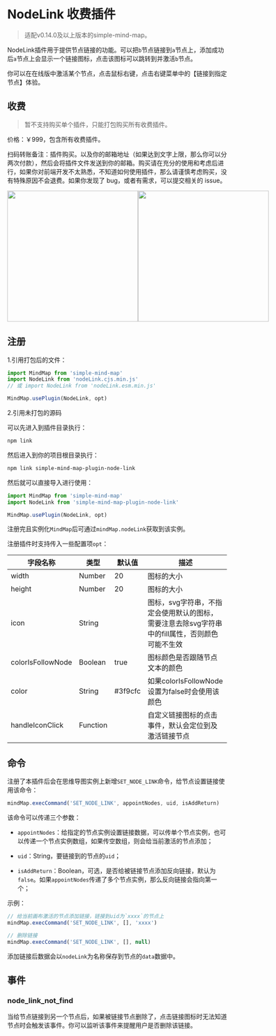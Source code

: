 # NodeLink 收费插件

> 适配v0.14.0及以上版本的simple-mind-map。

NodeLink插件用于提供节点链接的功能。可以把`b`节点链接到`a`节点上，添加成功后`a`节点上会显示一个链接图标，点击该图标可以跳转到并激活`b`节点。

你可以在在线版中激活某个节点，点击鼠标右键，点击右键菜单中的【链接到指定节点】体验。

## 收费

> 暂不支持购买单个插件，只能打包购买所有收费插件。

价格：￥999，包含所有收费插件。

扫码转账备注：插件购买。以及你的邮箱地址（如果达到文字上限，那么你可以分两次付款），然后会将插件文件发送到你的邮箱。购买请在充分的使用和考虑后进行，如果你对前端开发不太熟悉，不知道如何使用插件，那么请谨慎考虑购买，没有特殊原因不会退费。如果你发现了 bug，或者有需求，可以提交相关的 issue。

<p style="display:flex;align-items: flex-end;">

<img src="../assets/img/alipay.jpg" style="width: 300px" />
<img src="../assets/img/wechat.jpg" style="width: 300px" />

</p>

## 注册

1.引用打包后的文件：

```js
import MindMap from 'simple-mind-map'
import NodeLink from 'nodeLink.cjs.min.js'
// 或 import NodeLink from 'nodeLink.esm.min.js'

MindMap.usePlugin(NodeLink, opt)
```

2.引用未打包的源码

可以先进入到插件目录执行：

```bash
npm link
```

然后进入到你的项目根目录执行：

```bash
npm link simple-mind-map-plugin-node-link
```

然后就可以直接导入进行使用：

```js
import MindMap from 'simple-mind-map'
import NodeLink from 'simple-mind-map-plugin-node-link'

MindMap.usePlugin(NodeLink, opt)
```

注册完且实例化`MindMap`后可通过`mindMap.nodeLink`获取到该实例。

注册插件时支持传入一些配置项`opt`：

| 字段名称 | 类型  | 默认值 | 描述 |
| ------- | ----- | ----- | ---- |
| width | Number | 20 | 图标的大小 |
| height | Number | 20 | 图标的大小 |
| icon | String |  | 图标，svg字符串，不指定会使用默认的图标，需要注意去除svg字符串中的fill属性，否则颜色可能不生效 |
| colorIsFollowNode | Boolean | true | 图标颜色是否跟随节点文本的颜色 |
| color | String | #3f9cfc | 如果colorIsFollowNode设置为false时会使用该颜色 |
| handleIconClick | Function |  | 自定义链接图标的点击事件，默认会定位到及激活链接节点 |

## 命令

注册了本插件后会在思维导图实例上新增`SET_NODE_LINK`命令，给节点设置链接使用该命令：

```js
mindMap.execCommand('SET_NODE_LINK', appointNodes, uid, isAddReturn)
```

该命令可以传递三个参数：

- `appointNodes`：给指定的节点实例设置链接数据，可以传单个节点实例，也可以传递一个节点实例数组，如果传空数组，则会给当前激活的节点添加；

- `uid`：String，要链接到的节点的`uid`；

- `isAddReturn`：Boolean，可选，是否给被链接节点添加反向链接，默认为`false`。如果`appointNodes`传递了多个节点实例，那么反向链接会指向第一个；

示例：

```js
// 给当前画布激活的节点添加链接，链接到uid为`xxxx`的节点上
mindMap.execCommand('SET_NODE_LINK', [], 'xxxx')

// 删除链接
mindMap.execCommand('SET_NODE_LINK', [], null)
```

添加链接后数据会以`nodeLink`为名称保存到节点的`data`数据中。

## 事件

### node_link_not_find

当给节点链接到另一个节点后，如果被链接节点删除了，点击链接图标时无法知道节点时会触发该事件。你可以监听该事件来提醒用户是否删除该链接。